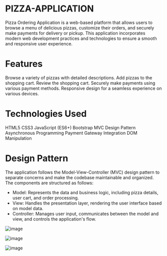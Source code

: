 # PIZZA-APPLICATION

Pizza Ordering Application is a web-based platform that allows users to browse a menu of delicious pizzas, customize their orders, and securely make payments for delivery or pickup. This application incorporates modern web development practices and technologies to ensure a smooth and responsive user experience.

# Features
Browse a variety of pizzas with detailed descriptions.
Add pizzas to the shopping cart.
Review the shopping cart.
Securely make payments using various payment methods.
Responsive design for a seamless experience on various devices.

# Technologies Used
HTML5
CSS3
JavaScript (ES6+)
Bootstrap
MVC Design Pattern
Asynchronous Programming
Payment Gateway Integration
DOM Manipulation

# Design Pattern
The application follows the Model-View-Controller (MVC) design pattern to separate concerns and make the codebase maintainable and organized. The components are structured as follows:

* Model: Represents the data and business logic, including pizza details, user cart, and order processing.
* View: Handles the presentation layer, rendering the user interface based on model data.
* Controller: Manages user input, communicates between the model and view, and controls the application's flow.


![image](https://github.com/VarshaRani9/PIZZA-APPLICATION/assets/127414456/7d221452-2ab1-44ec-8d04-7b26e36f8ca0)

![image](https://github.com/VarshaRani9/PIZZA-APPLICATION/assets/127414456/5b5f5625-4d41-4096-afe7-a01330988569)

![image](https://github.com/VarshaRani9/PIZZA-APPLICATION/assets/127414456/caca8a4c-37cc-4807-83c9-9ad9798d01c2)
